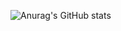 ![Anurag's GitHub stats](https://github-readme-stats.vercel.app/api?Ehsana64=yousefvafaei&show_icons=true&theme=radical)
